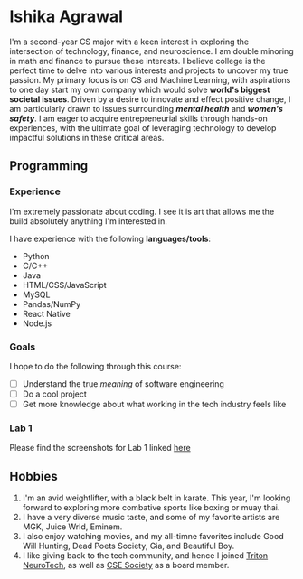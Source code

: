 # Ishika Agrawal
I'm a second-year CS major with a keen interest in exploring the intersection of technology, finance, and neuroscience. I am double minoring in math and finance to pursue these interests. I believe college is the perfect time to delve into various interests and projects to uncover my true passion.
My primary focus is on CS and Machine Learning, with aspirations to one day start my own company which would solve **world's biggest societal issues**. Driven by a desire to innovate and effect positive change, 
I am particularly drawn to issues surrounding **_mental health_** and **_women's safety_**. I am eager to acquire entrepreneurial skills through hands-on experiences, with the ultimate goal of leveraging technology to develop impactful solutions in these critical areas.

## Programming
### Experience
I'm extremely passionate about coding. I see it is art that allows me the build absolutely anything I'm interested in.

I have experience with the following **languages/tools**:
+ Python
+ C/C++
+ Java
+ HTML/CSS/JavaScript
+ MySQL
+ Pandas/NumPy
+ React Native
+ Node.js

### Goals
I hope to do the following through this course:
- [ ] Understand the true _meaning_ of software engineering
- [ ] Do a cool project
- [ ] Get more knowledge about what working in the tech industry feels like

### Lab 1
Please find the screenshots for Lab 1 linked [here](/Labs1)


## Hobbies
1. I'm an avid weightlifter, with a black belt in karate. This year, I'm looking forward to exploring more combative sports like boxing or muay thai.
2. I have a very diverse music taste, and some of my favorite artists are MGK, Juice Wrld, Eminem.
3. I also enjoy watching movies, and my all-timne favorites include Good Will Hunting, Dead Poets Society, Gia, and Beautiful Boy.
4. I like giving back to the tech community, and hence I joined [Triton NeuroTech](https://neurotech.ucsd.edu), as well as [CSE Society](https://csesucsd.com) as a board member.

